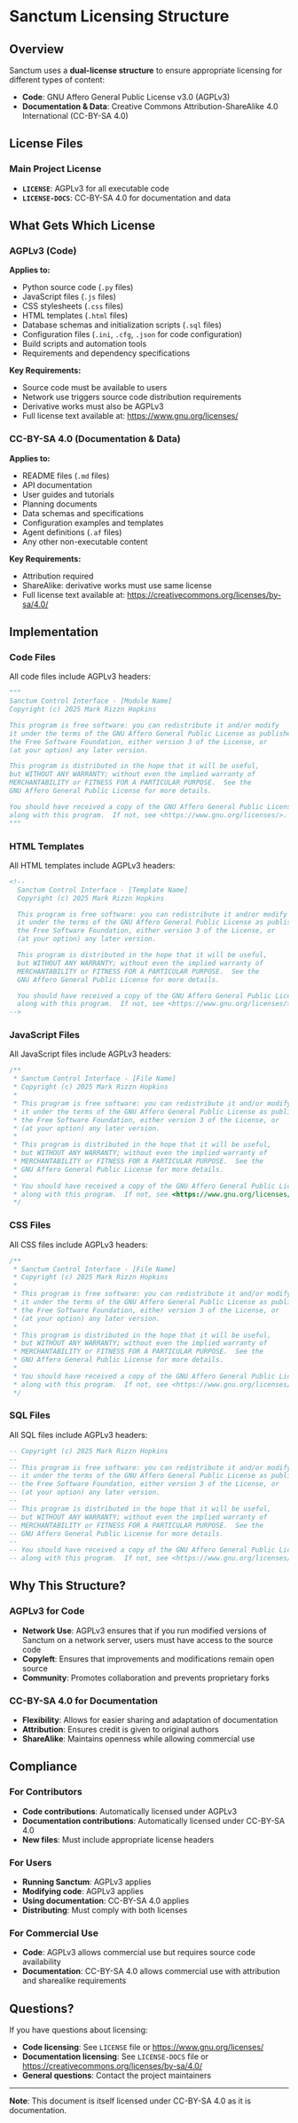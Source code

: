 # Sanctum Licensing Structure

## Overview

Sanctum uses a **dual-license structure** to ensure appropriate licensing for different types of content:

- **Code**: GNU Affero General Public License v3.0 (AGPLv3)
- **Documentation & Data**: Creative Commons Attribution-ShareAlike 4.0 International (CC-BY-SA 4.0)

## License Files

### Main Project License
- **`LICENSE`**: AGPLv3 for all executable code
- **`LICENSE-DOCS`**: CC-BY-SA 4.0 for documentation and data

## What Gets Which License

### AGPLv3 (Code)
**Applies to:**
- Python source code (`.py` files)
- JavaScript files (`.js` files)
- CSS stylesheets (`.css` files)
- HTML templates (`.html` files)
- Database schemas and initialization scripts (`.sql` files)
- Configuration files (`.ini`, `.cfg`, `.json` for code configuration)
- Build scripts and automation tools
- Requirements and dependency specifications

**Key Requirements:**
- Source code must be available to users
- Network use triggers source code distribution requirements
- Derivative works must also be AGPLv3
- Full license text available at: https://www.gnu.org/licenses/

### CC-BY-SA 4.0 (Documentation & Data)
**Applies to:**
- README files (`.md` files)
- API documentation
- User guides and tutorials
- Planning documents
- Data schemas and specifications
- Configuration examples and templates
- Agent definitions (`.af` files)
- Any other non-executable content

**Key Requirements:**
- Attribution required
- ShareAlike: derivative works must use same license
- Full license text available at: https://creativecommons.org/licenses/by-sa/4.0/

## Implementation

### Code Files
All code files include AGPLv3 headers:

```python
"""
Sanctum Control Interface - [Module Name]
Copyright (c) 2025 Mark Rizzn Hopkins

This program is free software: you can redistribute it and/or modify
it under the terms of the GNU Affero General Public License as published by
the Free Software Foundation, either version 3 of the License, or
(at your option) any later version.

This program is distributed in the hope that it will be useful,
but WITHOUT ANY WARRANTY; without even the implied warranty of
MERCHANTABILITY or FITNESS FOR A PARTICULAR PURPOSE.  See the
GNU Affero General Public License for more details.

You should have received a copy of the GNU Affero General Public License
along with this program.  If not, see <https://www.gnu.org/licenses/>.
"""
```

### HTML Templates
All HTML templates include AGPLv3 headers:

```html
<!--
  Sanctum Control Interface - [Template Name]
  Copyright (c) 2025 Mark Rizzn Hopkins

  This program is free software: you can redistribute it and/or modify
  it under the terms of the GNU Affero General Public License as published by
  the Free Software Foundation, either version 3 of the License, or
  (at your option) any later version.

  This program is distributed in the hope that it will be useful,
  but WITHOUT ANY WARRANTY; without even the implied warranty of
  MERCHANTABILITY or FITNESS FOR A PARTICULAR PURPOSE.  See the
  GNU Affero General Public License for more details.

  You should have received a copy of the GNU Affero General Public License
  along with this program.  If not, see <https://www.gnu.org/licenses/>.
-->
```

### JavaScript Files
All JavaScript files include AGPLv3 headers:

```javascript
/**
 * Sanctum Control Interface - [File Name]
 * Copyright (c) 2025 Mark Rizzn Hopkins
 *
 * This program is free software: you can redistribute it and/or modify
 * it under the terms of the GNU Affero General Public License as published by
 * the Free Software Foundation, either version 3 of the License, or
 * (at your option) any later version.
 *
 * This program is distributed in the hope that it will be useful,
 * but WITHOUT ANY WARRANTY; without even the implied warranty of
 * MERCHANTABILITY or FITNESS FOR A PARTICULAR PURPOSE.  See the
 * GNU Affero General Public License for more details.
 *
 * You should have received a copy of the GNU Affero General Public License
 * along with this program.  If not, see <https://www.gnu.org/licenses/>.
 */
```

### CSS Files
All CSS files include AGPLv3 headers:

```css
/**
 * Sanctum Control Interface - [File Name]
 * Copyright (c) 2025 Mark Rizzn Hopkins
 *
 * This program is free software: you can redistribute it and/or modify
 * it under the terms of the GNU Affero General Public License as published by
 * the Free Software Foundation, either version 3 of the License, or
 * (at your option) any later version.
 *
 * This program is distributed in the hope that it will be useful,
 * but WITHOUT ANY WARRANTY; without even the implied warranty of
 * MERCHANTABILITY or FITNESS FOR A PARTICULAR PURPOSE.  See the
 * GNU Affero General Public License for more details.
 *
 * You should have received a copy of the GNU Affero General Public License
 * along with this program.  If not, see <https://www.gnu.org/licenses/>.
 */
```

### SQL Files
All SQL files include AGPLv3 headers:

```sql
-- Copyright (c) 2025 Mark Rizzn Hopkins
--
-- This program is free software: you can redistribute it and/or modify
-- it under the terms of the GNU Affero General Public License as published by
-- the Free Software Foundation, either version 3 of the License, or
-- (at your option) any later version.
--
-- This program is distributed in the hope that it will be useful,
-- but WITHOUT ANY WARRANTY; without even the implied warranty of
-- MERCHANTABILITY or FITNESS FOR A PARTICULAR PURPOSE.  See the
-- GNU Affero General Public License for more details.
--
-- You should have received a copy of the GNU Affero General Public License
-- along with this program.  If not, see <https://www.gnu.org/licenses/>.
```

## Why This Structure?

### AGPLv3 for Code
- **Network Use**: AGPLv3 ensures that if you run modified versions of Sanctum on a network server, users must have access to the source code
- **Copyleft**: Ensures that improvements and modifications remain open source
- **Community**: Promotes collaboration and prevents proprietary forks

### CC-BY-SA 4.0 for Documentation
- **Flexibility**: Allows for easier sharing and adaptation of documentation
- **Attribution**: Ensures credit is given to original authors
- **ShareAlike**: Maintains openness while allowing commercial use

## Compliance

### For Contributors
- **Code contributions**: Automatically licensed under AGPLv3
- **Documentation contributions**: Automatically licensed under CC-BY-SA 4.0
- **New files**: Must include appropriate license headers

### For Users
- **Running Sanctum**: AGPLv3 applies
- **Modifying code**: AGPLv3 applies
- **Using documentation**: CC-BY-SA 4.0 applies
- **Distributing**: Must comply with both licenses

### For Commercial Use
- **Code**: AGPLv3 allows commercial use but requires source code availability
- **Documentation**: CC-BY-SA 4.0 allows commercial use with attribution and sharealike requirements

## Questions?

If you have questions about licensing:
- **Code licensing**: See `LICENSE` file or https://www.gnu.org/licenses/
- **Documentation licensing**: See `LICENSE-DOCS` file or https://creativecommons.org/licenses/by-sa/4.0/
- **General questions**: Contact the project maintainers

---

**Note**: This document is itself licensed under CC-BY-SA 4.0 as it is documentation.
